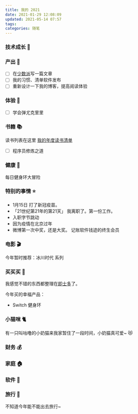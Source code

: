 ```yaml
---
title: 我的 2021
date: 2021-01-29 12:08:09
updated: 2021-05-14 07:57
tags:
categories: 随笔
---
```

### 技术成长 🚀
### 产出 🍎
- [ ] 在[少数派](https://sspai.com/u/gzsh2iyp/posts)写一篇文章
- [ ] 我的习惯、清单软件发布
- [ ] 重新设计一下我的博客，提高阅读体验

### 体验 🤩
- [ ] 学会弹尤克里里

### 书籍 📚
读书列表在这里 [我的年度读书清单](https://hufangyun.com/2016/booklist-my/)

- [ ] 程序员修炼之道

### 健康 🏃
每日健身环大冒险

### 特别的事情 ⭐️
* 1月15日 打了新冠疫苗。
* 「21世纪第21年的第21天」 我离职了。第一份工作。
* 入职字节跳动
* 因为疫情在北京过年
* 微博第一次中奖，还是大奖。 记账软件钱迹的终生会员

### 电影 🎬

今年暂时推荐：冰川时代 系列

### 买买买 🛒
我感觉不错的东西都整理在[即士多](https://m.jstore.site/store/5ebf816cfbcd910018986da1)了。

今年买的幸福产品：
* Switch 健身环

### 小猫咪 🐈
有一只叫咕噜的小奶猫来我家暂住了一段时间，小奶猫真可爱~ 😻
### 财务 💰
### 家庭 🏠
### 软件 💾
### 旅行 🌊
不知道今年能不能出去旅行~